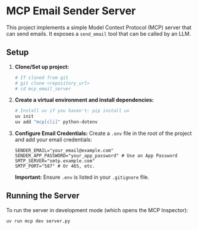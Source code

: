 # MCP Email Sender Server

This project implements a simple Model Context Protocol (MCP) server that can send emails.
It exposes a `send_email` tool that can be called by an LLM.

## Setup

1.  **Clone/Set up project:**
    ```bash
    # If cloned from git
    # git clone <repository_url>
    # cd mcp_email_server
    ```

2.  **Create a virtual environment and install dependencies:**
    ```bash
    # Install uv if you haven't: pip install uv
    uv init
    uv add "mcp[cli]" python-dotenv
    ```

3.  **Configure Email Credentials:**
    Create a `.env` file in the root of the project and add your email credentials:
    ```env
    SENDER_EMAIL="your_email@example.com"
    SENDER_APP_PASSWORD="your_app_password" # Use an App Password
    SMTP_SERVER="smtp.example.com"
    SMTP_PORT="587" # Or 465, etc.
    ```
    **Important:** Ensure `.env` is listed in your `.gitignore` file.

## Running the Server

To run the server in development mode (which opens the MCP Inspector):
```bash
uv run mcp dev server.py
